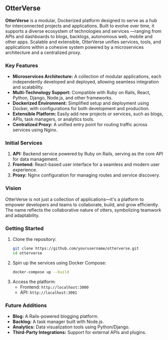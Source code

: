 ## **OtterVerse**

**OtterVerse** is a modular, Dockerized platform designed to serve as a hub for interconnected projects and applications. Built to evolve over time, it supports a diverse ecosystem of technologies and services —ranging from APIs and dashboards to blogs, backlogs, autonomous web, mobile and other apps. Scalable and extensible, OtterVerse unifies services, tools, and applications within a cohesive system powered by a microservices architecture and a centralized proxy.

### **Key Features**
- **Microservices Architecture:** A collection of modular applications, each independently developed and deployed, allowing seamless integration and scalability.
- **Multi-Technology Support:** Compatible with Ruby on Rails, React, Python, Django, Node.js, and other frameworks.
- **Dockerized Environment:** Simplified setup and deployment using Docker, with configurations for both development and production.
- **Extensible Platform:** Easily add new projects or services, such as blogs, APIs, task managers, or analytics tools.
- **Centralized Proxy:** A unified entry point for routing traffic across services using Nginx.

### **Initial Services**
1. **API:** Backend service powered by Ruby on Rails, serving as the core API for data management.
2. **Frontend:** React-based user interface for a seamless and modern user experience.
3. **Proxy:** Nginx configuration for managing routes and service discovery.

### **Vision**
OtterVerse is not just a collection of applications—it's a platform to empower developers and teams to collaborate, build, and grow efficiently. The name reflects the collaborative nature of otters, symbolizing teamwork and adaptability.

### **Getting Started**
1. Clone the repository:
   ```bash
   git clone https://github.com/yourusername/otterverse.git
   cd otterverse
   ```
2. Spin up the services using Docker Compose:
   ```bash
   docker-compose up --build
   ```
3. Access the platform:
   - Frontend: `http://localhost:3000`
   - API: `http://localhost:3001`

### **Future Additions**
- **Blog:** A Rails-powered blogging platform.
- **Backlog:** A task manager built with Node.js.
- **Analytics:** Data visualization tools using Python/Django.
- **Third-Party Integrations:** Support for external APIs and plugins.
